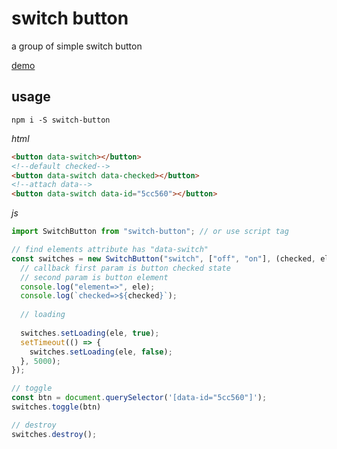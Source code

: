 # switch button

a group of simple switch button

[demo](http://sbzy.me/switch-button)

## usage

`npm i -S switch-button`

*html*
```html
<button data-switch></button>
<!--default checked-->
<button data-switch data-checked></button>
<!--attach data-->
<button data-switch data-id="5cc560"></button>
```
*js*
```javascript
import SwitchButton from "switch-button"; // or use script tag

// find elements attribute has "data-switch"
const switches = new SwitchButton("switch", ["off", "on"], (checked, ele) => {
  // callback first param is button checked state
  // second param is button element
  console.log("element=>", ele);
  console.log(`checked=>${checked}`);
  
  // loading
  
  switches.setLoading(ele, true);
  setTimeout(() => {
    switches.setLoading(ele, false);
  }, 5000);
});

// toggle
const btn = document.querySelector('[data-id="5cc560"]');
switches.toggle(btn)

// destroy
switches.destroy();
```
